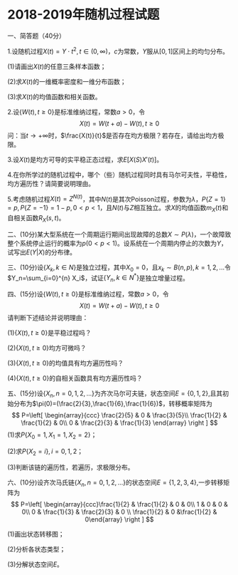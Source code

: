 # 2018-2019年随机过程试题

一、简答题（40分）

1.设随机过程$X(t)=Y\cdot t^2, t\in(0,\infty)$，$c$为常数，$Y$服从$[0,1]$区间上的均匀分布。

(1)请画出$X(t)$的任意三条样本函数；

(2)求$X(t)$的一维概率密度和一维分布函数；

(3)求$X(t)$的均值函数和相关函数。



2.设$\{W(t), t\geq 0\}$是标准维纳过程，常数$a>0$，令
$$
X(t)=W(t+a)-W(t), t\geq 0
$$
问：当$t\rightarrow +\infty$时，$\frac{X(t)}{t}$是否存在均方极限？若存在，请给出均方极限。



3.设$X(t)$是均方可导的实平稳正态过程，求$E[X(S)X'(t)]$。



4.在你所学过的随机过程中，哪个（些）随机过程同时具有马尔可夫性，平稳性，均方遍历性？请简要说明理由。



5.考虑随机过程$X(t)=Z^{N(t)}$，其中$N(t)$是其次Poisson过程，参数为$\lambda$，$P\{Z=1\}=p,P\{Z=-1\}=1-p,0<p<1$，且$N(t)$与$Z$相互独立。求$X$的均值函数$m_X(t)$和自相关函数$R_X(s,t)$。



二、(10分)某大型系统在一个周期运行期间出现故障的总数$X\sim P(\lambda)$，一个故障致整个系统停止运行的概率为$p(0<p<1)$。设系统在一个周期内停止的次数为$Y$，试写出$E(Y|X)$的分布律。



三、(10分)设$\{X_k,k\in N\}$是独立过程，其中$X_0 = 0$，且$x_k \sim B(n,p),k=1,2,...$令$Y_n=\sum_{i=0}^{n} X_i$，试证$\{Y_n,k\in N^*\}$是独立增量过程。



四、(15分)设$\{W(t), t\geq 0 \}$是标准维纳过程，常数$a>0$，令
$$
X(t)=W(t+a)-W(t), t\geq 0
$$
请判断下述结论并说明理由：

(1)$\{X(t), t\geq 0 \}$是平稳过程吗？

(2)$\{X(t), t\geq 0 \}$均方可微吗？

(3)$\{X(t), t\geq 0 \}$的均值具有均方遍历性吗？

(4)$\{X(t), t\geq 0 \}$的自相关函数具有均方遍历性吗？



五、(15分)设$\{X_n, n=0,1,2,... \}$为齐次马尔可夫链，状态空间$E=\{0,1,2\}$,且其初始分布为$\pi(0)=(\frac{2}{3},\frac{1}{6},\frac{1}{6})$，转移概率矩阵为
$$
P=\left[ \begin{array}{ccc}
\frac{2}{5} & 0 & \frac{3}{5}\\
\frac{1}{2} & \frac{1}{2} & 0\\
0 & \frac{2}{3} & \frac{1}{3}
\end{array} \right ]
$$
(1)求$P\{X_0=1,X_1=1,X_2=2\}$；

(2)求$P\{X_2=i\},i=0,1,2$；

(3)判断该链的遍历性，若遍历，求极限分布。



六、(10分)设齐次马氏链$\{X_n,n=0,1,2,...\}$的状态空间$E=\{1,2,3,4\}$,一步转移矩阵为
$$
P=\left[ \begin{array}{ccc}\frac{1}{2} & \frac{1}{2} & 0 & 0\\ 1 & 0 & 0 & 0\\ 0 & \frac{1}{3} & \frac{2}{3} & 0 \\ \frac{1}{2} & 0 &\frac{1}{2} & 0\end{array} \right ]
$$

(1)画出状态转移图；

(2)分析各状态类型；

(3)分解状态空间$E$。